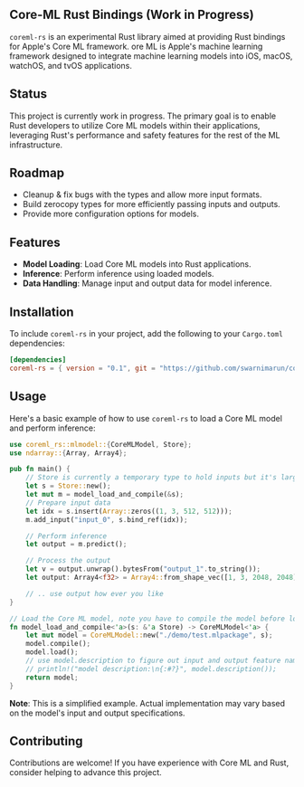 ## Core-ML Rust Bindings (Work in Progress)

`coreml-rs` is an experimental Rust library aimed at providing Rust bindings for Apple's Core ML framework. ore ML is Apple's machine learning framework designed to integrate machine learning models into iOS, macOS, watchOS, and tvOS applications.

## Status

This project is currently work in progress.
The primary goal is to enable Rust developers to utilize Core ML models within their applications, leveraging Rust's performance and safety features for the rest of the ML infrastructure.

## Roadmap

- Cleanup & fix bugs with the types and allow more input formats.
- Build zerocopy types for more efficiently passing inputs and outputs.
- Provide more configuration options for models.

## Features

- **Model Loading**: Load Core ML models into Rust applications.
- **Inference**: Perform inference using loaded models.
- **Data Handling**: Manage input and output data for model inference.

## Installation

To include `coreml-rs` in your project, add the following to your `Cargo.toml` dependencies:
```toml
[dependencies]
coreml-rs = { version = "0.1", git = "https://github.com/swarnimarun/coreml-rs" }
```

## Usage

Here's a basic example of how to use `coreml-rs` to load a Core ML model and perform inference:

```rust
use coreml_rs::mlmodel::{CoreMLModel, Store};
use ndarray::{Array, Array4};

pub fn main() {
    // Store is currently a temporary type to hold inputs but it's largely to ensure in future we can provide more optimizations
    let s = Store::new();
    let mut m = model_load_and_compile(&s);
    // Prepare input data
    let idx = s.insert(Array::zeros((1, 3, 512, 512)));
    m.add_input("input_0", s.bind_ref(idx));

    // Perform inference
    let output = m.predict();

    // Process the output
    let v = output.unwrap().bytesFrom("output_1".to_string());
    let output: Array4<f32> = Array4::from_shape_vec([1, 3, 2048, 2048], v).unwrap();

    // .. use output how ever you like
}

// Load the Core ML model, note you have to compile the model before load
fn model_load_and_compile<'a>(s: &'a Store) -> CoreMLModel<'a> {
    let mut model = CoreMLModel::new("./demo/test.mlpackage", s);
    model.compile();
    model.load();
    // use model.description to figure out input and output feature names and formats
    // println!("model description:\n{:#?}", model.description());
    return model;
}
```

**Note**: This is a simplified example. Actual implementation may vary based on the model's input and output specifications.

## Contributing

Contributions are welcome!
If you have experience with Core ML and Rust, consider helping to advance this project.
